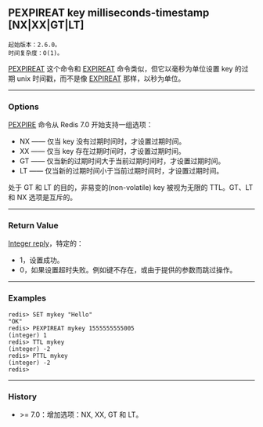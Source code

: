 ## PEXPIREAT key milliseconds-timestamp [NX|XX|GT|LT]

    起始版本：2.6.0。
    时间复杂度：O(1)。

[PEXPIREAT](pexpireat.md) 这个命令和 [EXPIREAT](expireat.md) 命令类似，但它以毫秒为单位设置 key 的过期 unix 时间戳，而不是像 [EXPIREAT](expireat.md) 那样，以秒为单位。

---

### Options

[PEXPIRE](pexpire.md) 命令从 Redis 7.0 开始支持一组选项：

- NX —— 仅当 key 没有过期时间时，才设置过期时间。
- XX —— 仅当 key 存在过期时间时，才设置过期时间。
- GT —— 仅当新的过期时间大于当前过期时间时，才设置过期时间。
- LT —— 仅当新的过期时间小于当前过期时间时，才设置过期时间。

处于 GT 和 LT 的目的，非易变的(non-volatile) key 被视为无限的 TTL。GT、LT 和 NX 选项是互斥的。

---

### Return Value

[Integer reply](../topics/protocol.md#resp-integers)，特定的：
- 1，设置成功。
- 0，如果设置超时失败。例如键不存在，或由于提供的参数而跳过操作。

---

### Examples

```
redis> SET mykey "Hello"
"OK"
redis> PEXPIREAT mykey 1555555555005
(integer) 1
redis> TTL mykey
(integer) -2
redis> PTTL mykey
(integer) -2
redis> 
```

---

### History

- &gt;= 7.0：增加选项：NX, XX, GT 和 LT。